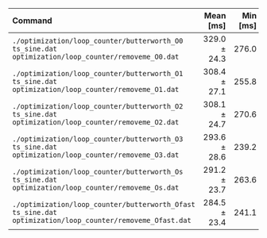 | Command | Mean [ms] | Min [ms] | Max [ms] | Relative |
|:---|---:|---:|---:|---:|
| `./optimization/loop_counter/butterworth_O0 ts_sine.dat optimization/loop_counter/removeme_O0.dat` | 329.0 ± 24.3 | 276.0 | 371.8 | 1.16 ± 0.13 |
| `./optimization/loop_counter/butterworth_O1 ts_sine.dat optimization/loop_counter/removeme_O1.dat` | 308.4 ± 27.1 | 255.8 | 361.7 | 1.08 ± 0.13 |
| `./optimization/loop_counter/butterworth_O2 ts_sine.dat optimization/loop_counter/removeme_O2.dat` | 308.1 ± 24.7 | 270.6 | 369.8 | 1.08 ± 0.12 |
| `./optimization/loop_counter/butterworth_O3 ts_sine.dat optimization/loop_counter/removeme_O3.dat` | 293.6 ± 28.6 | 239.2 | 360.0 | 1.03 ± 0.13 |
| `./optimization/loop_counter/butterworth_Os ts_sine.dat optimization/loop_counter/removeme_Os.dat` | 291.2 ± 23.7 | 263.6 | 354.1 | 1.02 ± 0.12 |
| `./optimization/loop_counter/butterworth_Ofast ts_sine.dat optimization/loop_counter/removeme_Ofast.dat` | 284.5 ± 23.4 | 241.1 | 321.1 | 1.00 |
